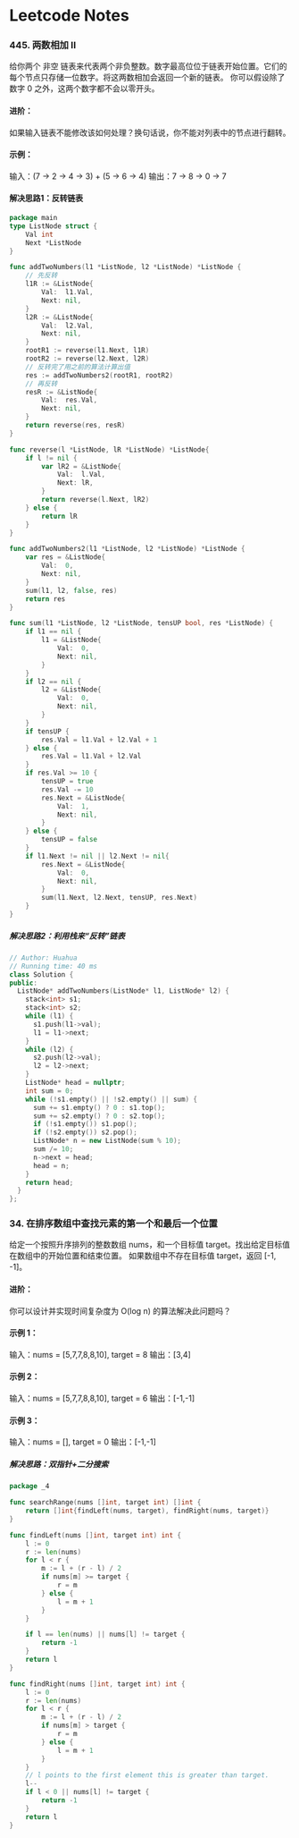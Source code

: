 # Leetcode Notes
### 445. 两数相加 II

给你两个 非空 链表来代表两个非负整数。数字最高位位于链表开始位置。它们的每个节点只存储一位数字。将这两数相加会返回一个新的链表。
你可以假设除了数字 0 之外，这两个数字都不会以零开头。

#### 进阶：
如果输入链表不能修改该如何处理？换句话说，你不能对列表中的节点进行翻转。

#### 示例：
输入：(7 -> 2 -> 4 -> 3) + (5 -> 6 -> 4)
输出：7 -> 8 -> 0 -> 7

#### 解决思路1：反转链表
```go
package main
type ListNode struct {
	Val int
	Next *ListNode
}

func addTwoNumbers(l1 *ListNode, l2 *ListNode) *ListNode {
	// 先反转
	l1R := &ListNode{
		Val:  l1.Val,
		Next: nil,
	}
	l2R := &ListNode{
		Val:  l2.Val,
		Next: nil,
	}
	rootR1 := reverse(l1.Next, l1R)
	rootR2 := reverse(l2.Next, l2R)
	// 反转完了用之前的算法计算出值
	res := addTwoNumbers2(rootR1, rootR2)
	// 再反转
	resR := &ListNode{
		Val:  res.Val,
		Next: nil,
	}
	return reverse(res, resR)
}

func reverse(l *ListNode, lR *ListNode) *ListNode{
	if l != nil {
		var lR2 = &ListNode{
			Val:  l.Val,
			Next: lR,
		}
		return reverse(l.Next, lR2)
	} else {
		return lR
	}
}

func addTwoNumbers2(l1 *ListNode, l2 *ListNode) *ListNode {
	var res = &ListNode{
		Val:  0,
		Next: nil,
	}
	sum(l1, l2, false, res)
	return res
}

func sum(l1 *ListNode, l2 *ListNode, tensUP bool, res *ListNode) {
	if l1 == nil {
		l1 = &ListNode{
			Val:  0,
			Next: nil,
		}
	}
	if l2 == nil {
		l2 = &ListNode{
			Val:  0,
			Next: nil,
		}
	}
	if tensUP {
		res.Val = l1.Val + l2.Val + 1
	} else {
		res.Val = l1.Val + l2.Val
	}
	if res.Val >= 10 {
		tensUP = true
		res.Val -= 10
		res.Next = &ListNode{
			Val:  1,
			Next: nil,
		}
	} else {
		tensUP = false
	}
	if l1.Next != nil || l2.Next != nil{
		res.Next = &ListNode{
			Val:  0,
			Next: nil,
		}
		sum(l1.Next, l2.Next, tensUP, res.Next)
	}
}
```
##### 解决思路2：利用栈来“反转”链表
```c++
// Author: Huahua
// Running time: 40 ms
class Solution {
public:
  ListNode* addTwoNumbers(ListNode* l1, ListNode* l2) {
    stack<int> s1;
    stack<int> s2;
    while (l1) {
      s1.push(l1->val);
      l1 = l1->next;
    }    
    while (l2) {
      s2.push(l2->val);
      l2 = l2->next;
    }    
    ListNode* head = nullptr;
    int sum = 0;
    while (!s1.empty() || !s2.empty() || sum) {
      sum += s1.empty() ? 0 : s1.top();
      sum += s2.empty() ? 0 : s2.top();
      if (!s1.empty()) s1.pop();
      if (!s2.empty()) s2.pop();            
      ListNode* n = new ListNode(sum % 10);
      sum /= 10;
      n->next = head;
      head = n;      
    }    
    return head;      
  }
};
```

### 34. 在排序数组中查找元素的第一个和最后一个位置
给定一个按照升序排列的整数数组 nums，和一个目标值 target。找出给定目标值在数组中的开始位置和结束位置。
如果数组中不存在目标值 target，返回 [-1, -1]。
#### 进阶：
你可以设计并实现时间复杂度为 O(log n) 的算法解决此问题吗？
#### 示例 1：
输入：nums = [5,7,7,8,8,10], target = 8
输出：[3,4]
#### 示例 2：
输入：nums = [5,7,7,8,8,10], target = 6
输出：[-1,-1]
#### 示例 3：
输入：nums = [], target = 0
输出：[-1,-1]
##### 解决思路：双指针+二分搜索
```go
package _4

func searchRange(nums []int, target int) []int {
	return []int{findLeft(nums, target), findRight(nums, target)}
}

func findLeft(nums []int, target int) int {
	l := 0
	r := len(nums)
	for l < r {
		m := l + (r - l) / 2
		if nums[m] >= target {
			r = m
		} else {
			l = m + 1
		}
	}

	if l == len(nums) || nums[l] != target {
		return -1
	}
	return l
}

func findRight(nums []int, target int) int {
	l := 0
	r := len(nums)
	for l < r {
		m := l + (r - l) / 2
		if nums[m] > target {
			r = m
		} else {
			l = m + 1
		}
	}
	// l points to the first element this is greater than target.
	l--
	if l < 0 || nums[l] != target {
		return -1
	}
	return l
}

```